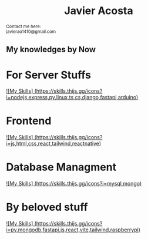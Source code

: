 <center><h1 align="center"> Javier Acosta</h1></center>
<small>Contact me here:</small>
<br>
<small>javierao1410@gmail.com</small>

## My knowledges by Now

<h1>For Server Stuffs</h1>

[![My Skills] (https://skills.thijs.gg/icons?i=nodejs,express,py,linux,ts,cs,django,fastapi,arduino)](https://skills.thijs.gg)

<h1>Frontend</h1>

[![My Skills] (https://skills.thijs.gg/icons?i=js,html,css,react,tailwind,reactnative)](https://skills.thijs.gg)

<h1>Database Managment</h1>

[![My Skills] (https://skills.thijs.gg/icons?i=mysql,mongo)](https://skills.thijs.gg)


<h1> By beloved stuff</h1>

[![My Skills] (https://skills.thijs.gg/icons?i=py,mongodb,fastapi,js,react,vite,tailwind,raspberrypi)](https://skills.thijs.gg)

</aside>


